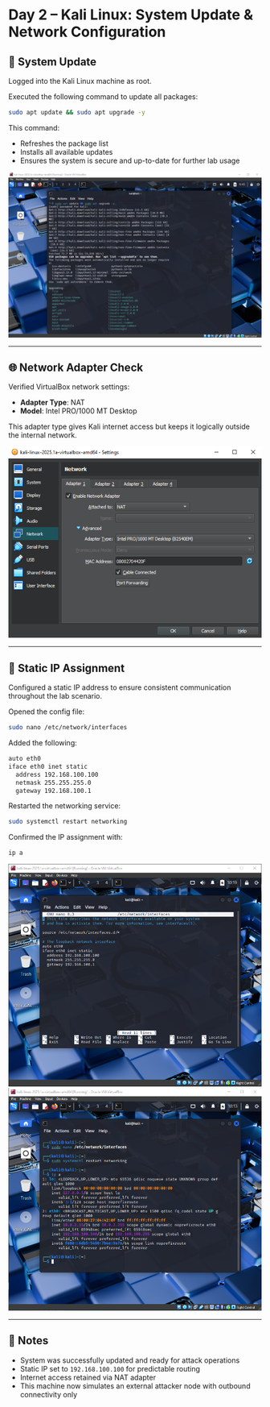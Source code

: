 # Day 2 – Kali Linux: System Update & Network Configuration

## 🔧 System Update

Logged into the Kali Linux machine as root.

Executed the following command to update all packages:

```bash
sudo apt update && sudo apt upgrade -y
```

This command:
- Refreshes the package list
- Installs all available updates
- Ensures the system is secure and up-to-date for further lab usage

![System update](../screenshots/kaliUpdate.png)

---

## 🌐 Network Adapter Check

Verified VirtualBox network settings:

- **Adapter Type**: NAT  
- **Model**: Intel PRO/1000 MT Desktop

This adapter type gives Kali internet access but keeps it logically outside the internal network.

![VBox adapter](../screenshots/kaliAdapter.png)

---

## 🛜 Static IP Assignment

Configured a static IP address to ensure consistent communication throughout the lab scenario.

Opened the config file:

```bash
sudo nano /etc/network/interfaces
```

Added the following:

```
auto eth0
iface eth0 inet static
  address 192.168.100.100
  netmask 255.255.255.0
  gateway 192.168.100.1
```

Restarted the networking service:

```bash
sudo systemctl restart networking
```

Confirmed the IP assignment with:

```bash
ip a
```

![Interfaces file](../screenshots/kaliNetworkInterface.png)  
![IP check](../screenshots/kaliIpCheck.png)

---

## 💭 Notes

- System was successfully updated and ready for attack operations  
- Static IP set to `192.168.100.100` for predictable routing  
- Internet access retained via NAT adapter  
- This machine now simulates an external attacker node with outbound connectivity only
